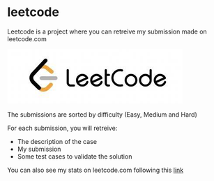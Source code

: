 # leetcode
Leetcode is a project where you can retreive my submission made on leetcode.com

![Logo leetcode](https://github.com/grasdouble/leetcode/blob/main/README/leetcode_logo.jpg?raw=true "leetcode.com")

The submissions are sorted by difficulty (Easy, Medium and Hard)

For each submission, you will retreive:
* The description of the case
* My submission
* Some test cases to validate the solution

You can also see my stats on leetcode.com following this [link](https://leetcode.com/smouillour/)